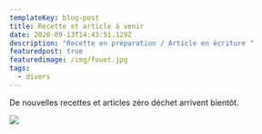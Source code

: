 ```yaml
---
templateKey: blog-post
title: Recette et article à venir
date: 2020-09-13T14:43:51.129Z
description: "Recette en préparation / Article en écriture "
featuredpost: true
featuredimage: /img/fouet.jpg
tags:
  - divers
---
```

De nouvelles recettes et articles zéro déchet arrivent bientôt.



![](/img/sans-titre.png)